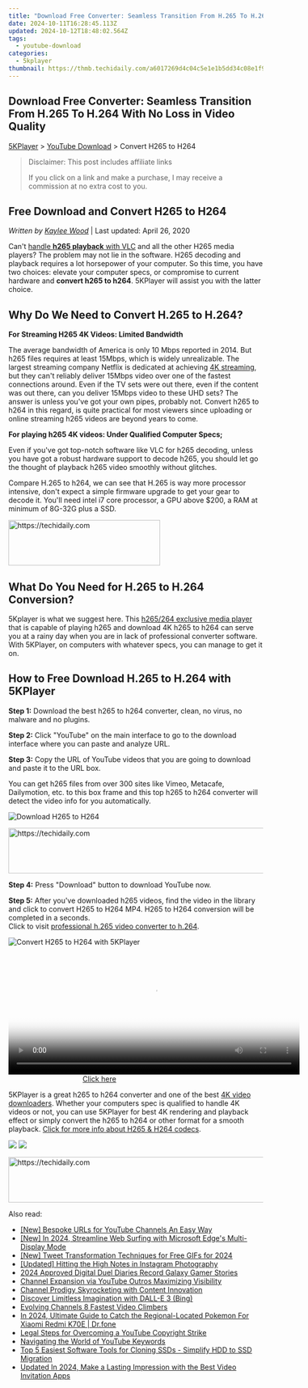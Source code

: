 ```yaml
---
title: "Download Free Converter: Seamless Transition From H.265 To H.264 With No Loss in Video Quality"
date: 2024-10-11T16:28:45.113Z
updated: 2024-10-12T18:48:02.564Z
tags:
  - youtube-download
categories:
  - 5kplayer
thumbnail: https://thmb.techidaily.com/a6017269d4c04c5e1e1b5dd34c08e1f92a0a41c1ec409bdbe7a0807e99cdc6f4.jpg
---
```


## Download Free Converter: Seamless Transition From H.265 To H.264 With No Loss in Video Quality

[5KPlayer](https://tools.techidaily.com/5kplayer/products/) \> [YouTube Download](https://tools.techidaily.com/5kplayer/youtube-download/) \> Convert H265 to H264

>  Disclaimer: This post includes affiliate links
>
>  If you click on a link and make a purchase, I may receive a commission at no extra cost to you.
>

## Free Download and Convert H265 to H264

 _Written by [Kaylee Wood](https://www.quora.com/profile/Amanda-Hu-21)_ | Last updated: April 26, 2020 

Can't [handle **h265 playback** with VLC](https://tools.techidaily.com/5kplayer/video-music-player/) and all the other H265 media players? The problem may not lie in the software. H265 decoding and playback requires a lot horsepower of your computer. So this time, you have two choices: elevate your computer specs, or compromise to current hardware and **convert h265 to h264**. 5KPlayer will assist you with the latter choice.

## Why Do We Need to Convert H.265 to H.264?

**For Streaming H265 4K Videos: Limited Bandwidth** 

The average bandwidth of America is only 10 Mbps reported in 2014\. But h265 files requires at least 15Mbps, which is widely unrealizable. The largest streaming company Netflix is dedicated at achieving [4K streaming](https://tools.techidaily.com/5kplayer/airplay/), but they can't reliably deliver 15Mbps video over one of the fastest connections around. Even if the TV sets were out there, even if the content was out there, can you deliver 15Mbps video to these UHD sets? The answer is unless you've got your own pipes, probably not. Convert h265 to h264 in this regard, is quite practical for most viewers since uploading or online streaming h265 videos are beyond years to come. 

**For playing h265 4K videos: Under Qualified Computer Specs;**

Even if you've got top-notch software like VLC for h265 decoding, unless you have got a robust hardware support to decode h265, you should let go the thought of playback h265 video smoothly without glitches. 

Compare H.265 to h264, we can see that H.265 is way more processor intensive, don't expect a simple firmware upgrade to get your gear to decode it. You'll need intel i7 core processor, a GPU above $200, a RAM at minimum of 8G-32G plus a SSD. 

<!-- affiliate ads begin -->
<a href="https://aligracehair.sjv.io/c/5597632/1896555/19272" target="_top" id="1896555">
  <img src="//a.impactradius-go.com/display-ad/19272-1896555" border="0" alt="https://techidaily.com" width="300" height="90"/>
</a>
<img height="0" width="0" src="https://aligracehair.sjv.io/i/5597632/1896555/19272" style="position:absolute;visibility:hidden;" border="0" />
<!-- affiliate ads end -->

## What Do You Need for H.265 to H.264 Conversion?

5Kplayer is what we suggest here. This [h265/264 exclusive media player](https://tools.techidaily.com/5kplayer/video-music-player/) that is capable of playing h265 and download 4K h265 to h264 can serve you at a rainy day when you are in lack of professional converter software. With 5KPlayer, on computers with whatever specs, you can manage to get it on. 

## How to Free Download H.265 to H.264 with 5KPlayer

**Step 1:** Download the best h265 to h264 converter, clean, no virus, no malware and no plugins. 

**Step 2:** Click "YouTube" on the main interface to go to the download interface where you can paste and analyze URL. 

**Step 3:** Copy the URL of YouTube videos that you are going to download and paste it to the URL box.

You can get h265 files from over 300 sites like Vimeo, Metacafe, Dailymotion, etc. to this box frame and this top h265 to h264 converter will detect the video info for you automatically.

![Download H265 to H264](https://www.5kplayer.com/youtube-download/img/5k-download-and-convert-youtube-video-on-the-run-tour-to-mp3-trl-013002.jpg) 

<!-- affiliate ads begin -->
<a href="https://appsumo.8odi.net/c/5597632/2105863/7443" target="_top" id="2105863">
  <img src="//a.impactradius-go.com/display-ad/7443-2105863" border="0" alt="https://techidaily.com" width="728" height="90"/>
</a>
<img height="0" width="0" src="https://appsumo.8odi.net/i/5597632/2105863/7443" style="position:absolute;visibility:hidden;" border="0" />
<!-- affiliate ads end -->

**Step 4:** Press "Download" button to download YouTube now.

**Step 5:** After you've downloaded h265 videos, find the video in the library and click to convert H265 to H264 MP4\. H265 to H264 conversion will be completed in a seconds.  
Click to visit [professional h.265 video converter to h.264](https://tools.techidaily.com/5kplayer/products/).

![Convert H265 to H264 with 5KPlayer](https://www.5kplayer.com/youtube-download/img/convert-ts-to-mp4.jpg)

<!-- affiliate ads begin -->
<span id="1982499">
					<video width="576" height="240" style="cursor:pointer"
           poster="//a.impactradius-go.com/display-clicktoplayimage/1982499.png"
           onclick="if(!this.playClicked){this.play();this.setAttribute('controls',true);this.playClicked=true;}">
	   <source src="//a.impactradius-go.com/display-ad/22993-1982499">
	   <img src="//a.impactradius-go.com/display-clicktoplayimage/1982499.png" style="border: none; height: 100%; width: 100%; object-fit: contain">
	</video>
	<div style="width:360px;text-align:center"><a href="javascript:window.open(decodeURIComponent('https%3A%2F%2Fhomestyler.sjv.io%2Fc%2F5597632%2F1982499%2F22993'), '_blank');void(0);">Click here</a></div>
</span>
<img height="0" width="0" src="https://imp.pxf.io/i/5597632/1982499/22993" style="position:absolute;visibility:hidden;" border="0" />
<!-- affiliate ads end -->

5KPlayer is a great h265 to h264 converter and one of the best [4K video downloaders](https://tools.techidaily.com/5kplayer/youtube-download/). Whether your computers spec is qualified to handle 4K videos or not, you can use 5KPlayer for best 4K rendering and playback effect or simply convert the h265 to h264 or other format for a smooth playback. [Click for more info about H265 & H264 codecs](https://tools.techidaily.com/winxdvd/products/).

[![](https://www.5kplayer.com/youtube-download/../button/freedownwhitewin.png)](https://tools.techidaily.com/5kplayer/products/) [![](https://www.5kplayer.com/youtube-download/../button/freedownbackmac.png)](https://tools.techidaily.com/5kplayer/products/)

<!-- affiliate ads begin -->
<a href="https://aligracehair.sjv.io/c/5597632/1868499/19272" target="_top" id="1868499">
  <img src="//a.impactradius-go.com/display-ad/19272-1868499" border="0" alt="https://techidaily.com" width="728" height="90"/>
</a>
<img height="0" width="0" src="https://aligracehair.sjv.io/i/5597632/1868499/19272" style="position:absolute;visibility:hidden;" border="0" />
<!-- affiliate ads end -->

<ins class="adsbygoogle"
     style="display:block"
     data-ad-format="autorelaxed"
     data-ad-client="ca-pub-7571918770474297"
     data-ad-slot="1223367746"></ins>

<ins class="adsbygoogle"
     style="display:block"
     data-ad-client="ca-pub-7571918770474297"
     data-ad-slot="8358498916"
     data-ad-format="auto"
     data-full-width-responsive="true"></ins>

<span class="atpl-alsoreadstyle">Also read:</span>
<div><ul>
<li><a href="https://youtube-video-recordings.techidaily.com/new-bespoke-urls-for-youtube-channels-an-easy-way/"><u>[New] Bespoke URLs for YouTube Channels An Easy Way</u></a></li>
<li><a href="https://fox-helps.techidaily.com/new-in-2024-streamline-web-surfing-with-microsoft-edges-multi-display-mode/"><u>[New] In 2024, Streamline Web Surfing with Microsoft Edge's Multi-Display Mode</u></a></li>
<li><a href="https://twitter-clips.techidaily.com/new-tweet-transformation-techniques-for-free-gifs-for-2024/"><u>[New] Tweet Transformation Techniques for Free GIFs for 2024</u></a></li>
<li><a href="https://instagram-video-files.techidaily.com/updated-hitting-the-high-notes-in-instagram-photography/"><u>[Updated] Hitting the High Notes in Instagram Photography</u></a></li>
<li><a href="https://screen-activity-recording.techidaily.com/2024-approved-digital-duel-diaries-record-galaxy-gamer-stories/"><u>2024 Approved Digital Duel Diaries Record Galaxy Gamer Stories</u></a></li>
<li><a href="https://youtube-video-recordings.techidaily.com/channel-expansion-via-youtube-outros-maximizing-visibility/"><u>Channel Expansion via YouTube Outros Maximizing Visibility</u></a></li>
<li><a href="https://youtube-video-recordings.techidaily.com/channel-prodigy-skyrocketing-with-content-innovation/"><u>Channel Prodigy Skyrocketing with Content Innovation</u></a></li>
<li><a href="https://tech-savvy.techidaily.com/discover-limitless-imagination-with-dall-e-3-bing/"><u>Discover Limitless Imagination with DALL-E 3 (Bing)</u></a></li>
<li><a href="https://youtube-video-recordings.techidaily.com/evolving-channels-8-fastest-video-climbers/"><u>Evolving Channels 8 Fastest Video Climbers</u></a></li>
<li><a href="https://android-pokemon-go.techidaily.com/in-2024-ultimate-guide-to-catch-the-regional-located-pokemon-for-xiaomi-redmi-k70e-drfone-by-drfone-virtual-android/"><u>In 2024, Ultimate Guide to Catch the Regional-Located Pokemon For Xiaomi Redmi K70E | Dr.fone</u></a></li>
<li><a href="https://youtube-video-recordings.techidaily.com/legal-steps-for-overcoming-a-youtube-copyright-strike/"><u>Legal Steps for Overcoming a YouTube Copyright Strike</u></a></li>
<li><a href="https://youtube-video-recordings.techidaily.com/navigating-the-world-of-youtube-keywords/"><u>Navigating the World of YouTube Keywords</u></a></li>
<li><a href="https://win-advanced.techidaily.com/top-5-easiest-software-tools-for-cloning-ssds-simplify-hdd-to-ssd-migration/"><u>Top 5 Easiest Software Tools for Cloning SSDs - Simplify HDD to SSD Migration</u></a></li>
<li><a href="https://ai-driven-video-production.techidaily.com/updated-in-2024-make-a-lasting-impression-with-the-best-video-invitation-apps/"><u>Updated In 2024, Make a Lasting Impression with the Best Video Invitation Apps</u></a></li>
</ul></div>

